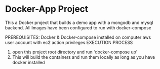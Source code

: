 # Docker-App Project
This a Docker project that builds a demo app with a mongodb and mysql backend. 
All Images have been configured to run with docker-compose 


PREREQUISITES:
Docker & Docker-compose installed on computer
aws user account with ec2 action privileges
EXECUTION PROCESS
1.  open this project root directory and run 'docker-compose up'
2. This  will build the containers and run them locally as long as you have docker installed
